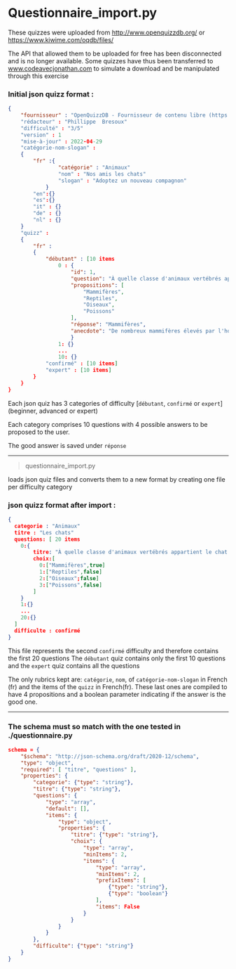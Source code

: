 # Questionnaire_import.py

These quizzes were uploaded from http://www.openquizzdb.org/ or https://www.kiwime.com/oqdb/files/

The API that allowed them to be uploaded for free has been disconnected and is no longer available. Some quizzes have 
thus been transferred to www.codeavecjonathan.com to simulate a download and be manipulated through this exercise


### Initial json quizz format :
```json
{
    "fournisseur" : "OpenQuizzDB - Fournisseur de contenu libre (https://www.openquizzdb.org)"
    "rédacteur" : "Phillippe  Bresoux"
    "difficulté" : "3/5"
    "version" : 1
    "mise-à-jour" : 2022-04-29
    "catégorie-nom-slogan" :
    {
        "fr" :{
                "catégorie" : "Animaux"
                "nom" : "Nos amis les chats"
                "slogan" : "Adoptez un nouveau compagnon"
            }
        "en":{}
        "es":{}
        "it" : {}
        "de" : {}
        "nl" : {}
    }
    "quizz" :
    {
        "fr" :
        {
            "débutant" : [10 items
                0 : {
                    "id": 1,
                    "question": "À quelle classe d'animaux vertébrés appartient le chat ?",
                    "propositions": [
                        "Mammifères",
                        "Reptiles",
                        "Oiseaux",
                        "Poissons"
                    ],
                    "réponse": "Mammifères",
                    "anecdote": "De nombreux mammifères élevés par l'homme jusqu'au XIXème siècle ..."
                    }
                1: {}
                ...
                10: {}
            "confirmé" : [10 items]
            "expert" : [10 items]
        }
    }
}
```
Each json quiz has 3 categories of difficulty [```débutant```, ```confirmé``` or ```expert```] 
(beginner, advanced or expert)

Each category comprises 10 questions with 4 possible answers to be proposed to the user.

The good answer is saved under ```réponse``` 
___

> questionnaire_import.py

loads json quiz files and converts them to a new format by creating one file per difficulty category

### json quizz format after import :
```json
{
  categorie : "Animaux"
  titre : "Les chats"
  questions: [ 20 items 
    0:{
        titre: "À quelle classe d'animaux vertébrés appartient le chat ?"
        choix:[
          0:["Mammifères",true]
          1:["Reptiles",false]
          2:["Oiseaux";false]
          3:["Poissons",false]
        ]
    }
    1:{}
    ...
    20:{}
  ]
  difficulte : confirmé
}
```
This file represents the second ```confirmé``` difficulty and therefore contains the first 20 questions
The ```débutant``` quiz contains only the first 10 questions and the ```expert``` quiz contains all the questions

The only rubrics kept are: ```catégorie```, ```nom```, of ```catégorie-nom-slogan``` in French (fr) and the items of the
```quizz``` in French(fr). These last ones are compiled to have 4 propositions and a boolean parameter indicating if the
answer is the good one. 

---
### The schema must so match with the one tested in ./questionnaire.py
```json
schema = {
    "$schema": "http://json-schema.org/draft/2020-12/schema",
    "type": "object",
    "required": [ "titre", "questions" ],
    "properties": {
        "categorie": {"type": "string"},
        "titre": {"type": "string"},
        "questions": {
            "type": "array",
            "default": [],
            "items": {
                "type": "object",
                "properties": {
                    "titre": {"type": "string"},
                    "choix": {
                        "type": "array",
                        "minItems": 2,
                        "items": {
                            "type": "array",
                            "minItems": 2,
                            "prefixItems": [
                                {"type": "string"}, 
                                {"type": "boolean"}
                            ],
                            "items": False
                        }
                    }
                }
            }
        },
        "difficulte": {"type": "string"}
    }
}
```

